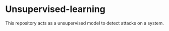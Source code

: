 # Unsupervised-learning
This repository acts as a unsupervised model to detect attacks on a system.

